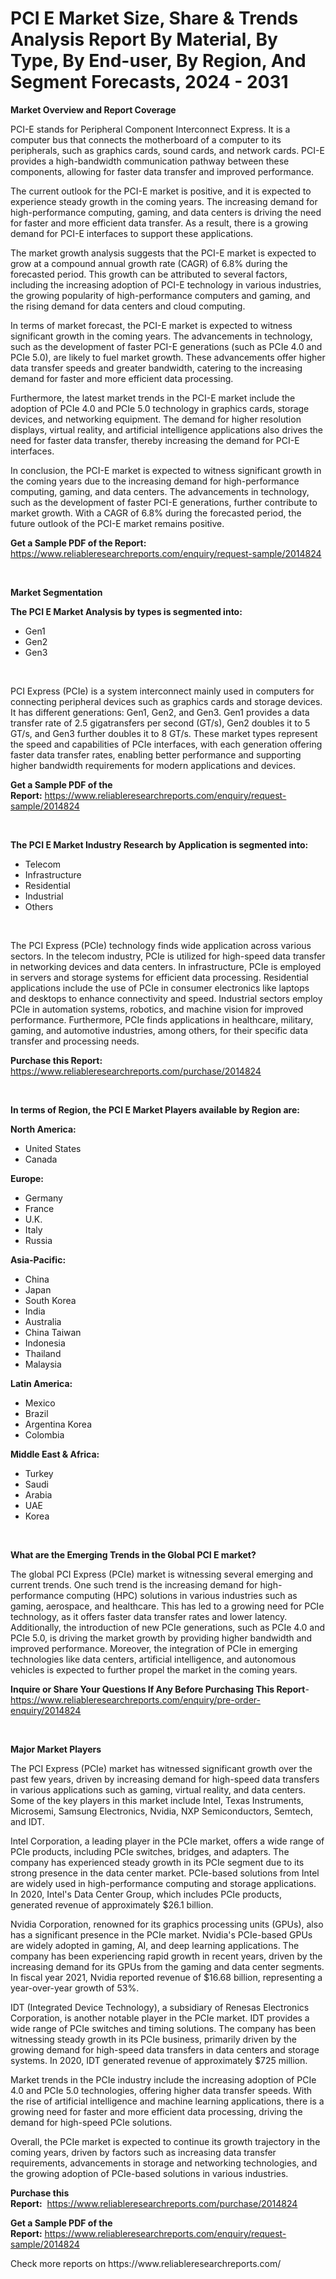 <p><h1>PCI E Market Size, Share & Trends Analysis Report By Material, By Type, By End-user, By Region, And Segment Forecasts, 2024 - 2031</h1></p><p><strong>Market Overview and Report Coverage</strong></p>
<p><p>PCI-E stands for Peripheral Component Interconnect Express. It is a computer bus that connects the motherboard of a computer to its peripherals, such as graphics cards, sound cards, and network cards. PCI-E provides a high-bandwidth communication pathway between these components, allowing for faster data transfer and improved performance.</p><p>The current outlook for the PCI-E market is positive, and it is expected to experience steady growth in the coming years. The increasing demand for high-performance computing, gaming, and data centers is driving the need for faster and more efficient data transfer. As a result, there is a growing demand for PCI-E interfaces to support these applications.</p><p>The market growth analysis suggests that the PCI-E market is expected to grow at a compound annual growth rate (CAGR) of 6.8% during the forecasted period. This growth can be attributed to several factors, including the increasing adoption of PCI-E technology in various industries, the growing popularity of high-performance computers and gaming, and the rising demand for data centers and cloud computing.</p><p>In terms of market forecast, the PCI-E market is expected to witness significant growth in the coming years. The advancements in technology, such as the development of faster PCI-E generations (such as PCIe 4.0 and PCIe 5.0), are likely to fuel market growth. These advancements offer higher data transfer speeds and greater bandwidth, catering to the increasing demand for faster and more efficient data processing.</p><p>Furthermore, the latest market trends in the PCI-E market include the adoption of PCIe 4.0 and PCIe 5.0 technology in graphics cards, storage devices, and networking equipment. The demand for higher resolution displays, virtual reality, and artificial intelligence applications also drives the need for faster data transfer, thereby increasing the demand for PCI-E interfaces.</p><p>In conclusion, the PCI-E market is expected to witness significant growth in the coming years due to the increasing demand for high-performance computing, gaming, and data centers. The advancements in technology, such as the development of faster PCI-E generations, further contribute to market growth. With a CAGR of 6.8% during the forecasted period, the future outlook of the PCI-E market remains positive.</p></p>
<p><strong>Get a Sample PDF of the Report:</strong> <a href="https://www.reliableresearchreports.com/enquiry/request-sample/2014824">https://www.reliableresearchreports.com/enquiry/request-sample/2014824</a></p>
<p>&nbsp;</p>
<p><strong>Market Segmentation</strong></p>
<p><strong>The PCI E Market Analysis by types is segmented into:</strong></p>
<p><ul><li>Gen1</li><li>Gen2</li><li>Gen3</li></ul></p>
<p>&nbsp;</p>
<p><p>PCI Express (PCIe) is a system interconnect mainly used in computers for connecting peripheral devices such as graphics cards and storage devices. It has different generations: Gen1, Gen2, and Gen3. Gen1 provides a data transfer rate of 2.5 gigatransfers per second (GT/s), Gen2 doubles it to 5 GT/s, and Gen3 further doubles it to 8 GT/s. These market types represent the speed and capabilities of PCIe interfaces, with each generation offering faster data transfer rates, enabling better performance and supporting higher bandwidth requirements for modern applications and devices.</p></p>
<p><strong>Get a Sample PDF of the Report:</strong>&nbsp;<a href="https://www.reliableresearchreports.com/enquiry/request-sample/2014824">https://www.reliableresearchreports.com/enquiry/request-sample/2014824</a></p>
<p>&nbsp;</p>
<p><strong>The PCI E Market Industry Research by Application is segmented into:</strong></p>
<p><ul><li>Telecom</li><li>Infrastructure</li><li>Residential</li><li>Industrial</li><li>Others</li></ul></p>
<p>&nbsp;</p>
<p><p>The PCI Express (PCIe) technology finds wide application across various sectors. In the telecom industry, PCIe is utilized for high-speed data transfer in networking devices and data centers. In infrastructure, PCIe is employed in servers and storage systems for efficient data processing. Residential applications include the use of PCIe in consumer electronics like laptops and desktops to enhance connectivity and speed. Industrial sectors employ PCIe in automation systems, robotics, and machine vision for improved performance. Furthermore, PCIe finds applications in healthcare, military, gaming, and automotive industries, among others, for their specific data transfer and processing needs.</p></p>
<p><strong>Purchase this Report:</strong>&nbsp; <a href="https://www.reliableresearchreports.com/purchase/2014824">https://www.reliableresearchreports.com/purchase/2014824</a></p>
<p>&nbsp;</p>
<p><strong>In terms of Region, the PCI E Market Players available by Region are:</strong></p>
<p>
    <p> <strong> North America: </strong>
        <ul>
            <li>United States</li>
            <li>Canada</li>
        </ul>
        </p> 
    <p> <strong> Europe: </strong>
        <ul>
            <li>Germany</li>
            <li>France</li>
            <li>U.K.</li>
            <li>Italy</li>
            <li>Russia</li>
        </ul>
        </p> 
    <p> <strong> Asia-Pacific: </strong>
        <ul>
            <li>China</li>
            <li>Japan</li>
            <li>South Korea</li>
            <li>India</li>
            <li>Australia</li>
            <li>China Taiwan</li>
            <li>Indonesia</li>
            <li>Thailand</li>
            <li>Malaysia</li>
        </ul>
        </p> 
    <p> <strong> Latin America: </strong>
        <ul>
            <li>Mexico</li>
            <li>Brazil</li>
            <li>Argentina Korea</li>
            <li>Colombia</li>
        </ul>
        </p> 
    <p> <strong> Middle East & Africa: </strong>
        <ul>
            <li>Turkey</li>
            <li>Saudi</li>
            <li>Arabia</li>
            <li>UAE</li>
            <li>Korea</li>
        </ul>
    </p>
    </p>
<p>&nbsp;</p>
<p><strong>What are the Emerging Trends in the Global PCI E market?</strong></p>
<p><p>The global PCI Express (PCIe) market is witnessing several emerging and current trends. One such trend is the increasing demand for high-performance computing (HPC) solutions in various industries such as gaming, aerospace, and healthcare. This has led to a growing need for PCIe technology, as it offers faster data transfer rates and lower latency. Additionally, the introduction of new PCIe generations, such as PCIe 4.0 and PCIe 5.0, is driving the market growth by providing higher bandwidth and improved performance. Moreover, the integration of PCIe in emerging technologies like data centers, artificial intelligence, and autonomous vehicles is expected to further propel the market in the coming years.</p></p>
<p><strong>Inquire or Share Your Questions If Any Before Purchasing This Report</strong>- <a href="https://www.reliableresearchreports.com/enquiry/pre-order-enquiry/2014824">https://www.reliableresearchreports.com/enquiry/pre-order-enquiry/2014824</a></p>
<p>&nbsp;</p>
<p><strong>Major Market Players</strong></p>
<p><p>The PCI Express (PCIe) market has witnessed significant growth over the past few years, driven by increasing demand for high-speed data transfers in various applications such as gaming, virtual reality, and data centers. Some of the key players in this market include Intel, Texas Instruments, Microsemi, Samsung Electronics, Nvidia, NXP Semiconductors, Semtech, and IDT.</p><p>Intel Corporation, a leading player in the PCIe market, offers a wide range of PCIe products, including PCIe switches, bridges, and adapters. The company has experienced steady growth in its PCIe segment due to its strong presence in the data center market. PCIe-based solutions from Intel are widely used in high-performance computing and storage applications. In 2020, Intel's Data Center Group, which includes PCIe products, generated revenue of approximately $26.1 billion.</p><p>Nvidia Corporation, renowned for its graphics processing units (GPUs), also has a significant presence in the PCIe market. Nvidia's PCIe-based GPUs are widely adopted in gaming, AI, and deep learning applications. The company has been experiencing rapid growth in recent years, driven by the increasing demand for its GPUs from the gaming and data center segments. In fiscal year 2021, Nvidia reported revenue of $16.68 billion, representing a year-over-year growth of 53%.</p><p>IDT (Integrated Device Technology), a subsidiary of Renesas Electronics Corporation, is another notable player in the PCIe market. IDT provides a wide range of PCIe switches and timing solutions. The company has been witnessing steady growth in its PCIe business, primarily driven by the growing demand for high-speed data transfers in data centers and storage systems. In 2020, IDT generated revenue of approximately $725 million.</p><p>Market trends in the PCIe industry include the increasing adoption of PCIe 4.0 and PCIe 5.0 technologies, offering higher data transfer speeds. With the rise of artificial intelligence and machine learning applications, there is a growing need for faster and more efficient data processing, driving the demand for high-speed PCIe solutions.</p><p>Overall, the PCIe market is expected to continue its growth trajectory in the coming years, driven by factors such as increasing data transfer requirements, advancements in storage and networking technologies, and the growing adoption of PCIe-based solutions in various industries.</p></p>
<p><strong>Purchase this Report:</strong>&nbsp;&nbsp;<a href="https://www.reliableresearchreports.com/purchase/2014824">https://www.reliableresearchreports.com/purchase/2014824</a></p>
<p></p>
<p><strong>Get a Sample PDF of the Report:</strong>&nbsp;<a href="https://www.reliableresearchreports.com/enquiry/request-sample/2014824">https://www.reliableresearchreports.com/enquiry/request-sample/2014824</a></p>
<p>Check more reports on https://www.reliableresearchreports.com/</p>